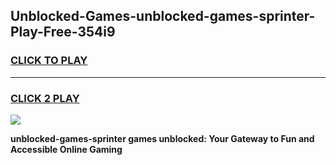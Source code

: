 
## Unblocked-Games-unblocked-games-sprinter-Play-Free-354i9
<h3>
<a href="https://premium76.site?title=unblocked-games-sprinter&ref=23A">CLICK TO PLAY</a></h3>
<hr>

<h3>
<a href="https://premium76.site?title=unblocked-games-sprinter&ref=23A">CLICK 2 PLAY</a>
  
</h3>

<a href="https://premium76.site?title=unblocked-games-sprinter&ref=23A"><img src="https://clearcache.store/games.png"></a>


**unblocked-games-sprinter games unblocked: Your Gateway to Fun and Accessible Online Gaming**
